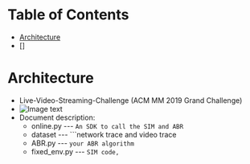 Table of Contents
=================

   * [Architecture]()
   * []
   
   
# Architecture
* Live-Video-Streaming-Challenge (ACM MM 2019 Grand Challenge)
* ![Image text](https://github.com/NGnetLab/Live-Video-Streaming-Challenge/blob/master/幻灯片1.gif)
* Document description:
     * online.py       --- ```An SDK to call the SIM and ABR ```
     * dataset         --- ```network trace and video trace
     * ABR.py          --- ```your ABR algorithm```
     * fixed_env.py    --- ```SIM code, ```
    
# 
